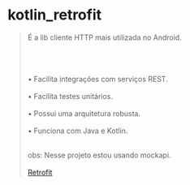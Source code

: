 # kotlin_retrofit


<blockquote>
É a lib cliente HTTP mais utilizada no Android. </br></br></br></br>

• Facilita integrações com serviços REST.  </br></br>
• Facilita testes unitários.  </br></br>
• Possui uma arquitetura robusta. </br></br>
• Funciona com Java e Kotlin.</br></br>

obs: Nesse projeto estou usando mockapi.</br></br>
 <a href="https://square.github.io/retrofit/">Retrofit</a></p>
</blockquote> 
